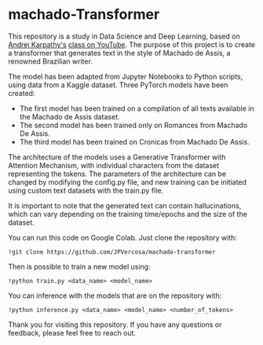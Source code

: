 # machado-Transformer
This repository is a study in Data Science and Deep Learning, based on [Andrej Karpathy's](https://karpathy.ai/) [class on YouTube](https://www.youtube.com/watch?v=kCc8FmEb1nY&ab_channel=AndrejKarpathy). The purpose of this project is to create a transformer that generates text in the style of Machado de Assis, a renowned Brazilian writer.

The model has been adapted from Jupyter Notebooks to Python scripts, using data from a Kaggle dataset. Three PyTorch models have been created:

- The first model has been trained on a compilation of all texts available in the Machado de Assis dataset.
- The second model has been trained only on Romances from Machado De Assis.
- The third model has been trained on Cronicas from Machado De Assis.

The architecture of the models uses a Generative Transformer with Attention Mechanism, with individual characters from the dataset representing the tokens. The parameters of the architecture can be changed by modifying the config.py file, and new training can be initiated using custom text datasets with the train.py file.

It is important to note that the generated text can contain hallucinations, which can vary depending on the training time/epochs and the size of the dataset.

You can run this code on Google Colab. Just clone the repository with:
```
!git clone https://github.com/JPVercosa/machado-transformer
```

Then is possible to train a new model using: 
```
!python train.py <data_name> <model_name>
```

You can inference with the models that are on the repository with:
```
!python inference.py <data_name> <model_name> <number_of_tokens>
```

Thank you for visiting this repository. If you have any questions or feedback, please feel free to reach out.

